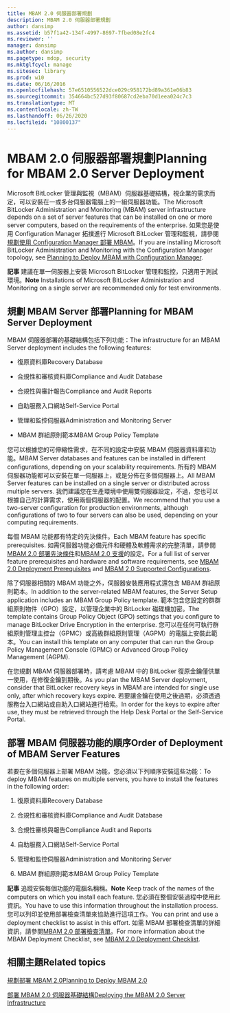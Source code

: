 ```yaml
---
title: MBAM 2.0 伺服器部署規劃
description: MBAM 2.0 伺服器部署規劃
author: dansimp
ms.assetid: b57f1a42-134f-4997-8697-7fbed08e2fc4
ms.reviewer: ''
manager: dansimp
ms.author: dansimp
ms.pagetype: mdop, security
ms.mktglfcycl: manage
ms.sitesec: library
ms.prod: w10
ms.date: 06/16/2016
ms.openlocfilehash: 57e6510556522dce029c958172bd89a361e06b83
ms.sourcegitcommit: 354664bc527d93f80687cd2eba70d1eea024c7c3
ms.translationtype: MT
ms.contentlocale: zh-TW
ms.lasthandoff: 06/26/2020
ms.locfileid: "10800137"
---
```

# <span data-ttu-id="d0e92-103">MBAM 2.0 伺服器部署規劃</span><span class="sxs-lookup"><span data-stu-id="d0e92-103">Planning for MBAM 2.0 Server Deployment</span></span>


<span data-ttu-id="d0e92-104">Microsoft BitLocker 管理與監視（MBAM）伺服器基礎結構，視企業的需求而定，可以安裝在一或多台伺服器電腦上的一組伺服器功能。</span><span class="sxs-lookup"><span data-stu-id="d0e92-104">The Microsoft BitLocker Administration and Monitoring (MBAM) server infrastructure depends on a set of server features that can be installed on one or more server computers, based on the requirements of the enterprise.</span></span> <span data-ttu-id="d0e92-105">如果您是使用 Configuration Manager 拓撲進行 Microsoft BitLocker 管理和監視，請參閱[規劃使用 Configuration Manager 部署 MBAM](planning-to-deploy-mbam-with-configuration-manager-2.md)。</span><span class="sxs-lookup"><span data-stu-id="d0e92-105">If you are installing Microsoft BitLocker Administration and Monitoring with the Configuration Manager topology, see [Planning to Deploy MBAM with Configuration Manager](planning-to-deploy-mbam-with-configuration-manager-2.md).</span></span>

<span data-ttu-id="d0e92-106">**記事** 建議在單一伺服器上安裝 Microsoft BitLocker 管理和監控，只適用于測試環境。</span><span class="sxs-lookup"><span data-stu-id="d0e92-106">**Note** Installations of Microsoft BitLocker Administration and Monitoring on a single server are recommended only for test environments.</span></span>

 

## <span data-ttu-id="d0e92-107">規劃 MBAM Server 部署</span><span class="sxs-lookup"><span data-stu-id="d0e92-107">Planning for MBAM Server Deployment</span></span>


<span data-ttu-id="d0e92-108">MBAM 伺服器部署的基礎結構包括下列功能：</span><span class="sxs-lookup"><span data-stu-id="d0e92-108">The infrastructure for an MBAM Server deployment includes the following features:</span></span>

-   <span data-ttu-id="d0e92-109">復原資料庫</span><span class="sxs-lookup"><span data-stu-id="d0e92-109">Recovery Database</span></span>

-   <span data-ttu-id="d0e92-110">合規性和審核資料庫</span><span class="sxs-lookup"><span data-stu-id="d0e92-110">Compliance and Audit Database</span></span>

-   <span data-ttu-id="d0e92-111">合規性與審計報告</span><span class="sxs-lookup"><span data-stu-id="d0e92-111">Compliance and Audit Reports</span></span>

-   <span data-ttu-id="d0e92-112">自助服務入口網站</span><span class="sxs-lookup"><span data-stu-id="d0e92-112">Self-Service Portal</span></span>

-   <span data-ttu-id="d0e92-113">管理和監控伺服器</span><span class="sxs-lookup"><span data-stu-id="d0e92-113">Administration and Monitoring Server</span></span>

-   <span data-ttu-id="d0e92-114">MBAM 群組原則範本</span><span class="sxs-lookup"><span data-stu-id="d0e92-114">MBAM Group Policy Template</span></span>

<span data-ttu-id="d0e92-115">您可以根據您的可伸縮性需求，在不同的設定中安裝 MBAM 伺服器資料庫和功能。</span><span class="sxs-lookup"><span data-stu-id="d0e92-115">MBAM Server databases and features can be installed in different configurations, depending on your scalability requirements.</span></span> <span data-ttu-id="d0e92-116">所有的 MBAM 伺服器功能都可以安裝在單一伺服器上，或是分佈在多個伺服器上。</span><span class="sxs-lookup"><span data-stu-id="d0e92-116">All MBAM Server features can be installed on a single server or distributed across multiple servers.</span></span> <span data-ttu-id="d0e92-117">我們建議您在生產環境中使用雙伺服器設定，不過，您也可以根據自己的計算需求，使用兩個伺服器的配置。</span><span class="sxs-lookup"><span data-stu-id="d0e92-117">We recommend that you use a two-server configuration for production environments, although configurations of two to four servers can also be used, depending on your computing requirements.</span></span>

<span data-ttu-id="d0e92-118">每個 MBAM 功能都有特定的先決條件。</span><span class="sxs-lookup"><span data-stu-id="d0e92-118">Each MBAM feature has specific prerequisites.</span></span> <span data-ttu-id="d0e92-119">如需伺服器功能必備元件和硬體及軟體需求的完整清單，請參閱[MBAM 2.0 部署先決條件](mbam-20-deployment-prerequisites-mbam-2.md)和[MBAM 2.0 支援](mbam-20-supported-configurations-mbam-2.md)的設定。</span><span class="sxs-lookup"><span data-stu-id="d0e92-119">For a full list of server feature prerequisites and hardware and software requirements, see [MBAM 2.0 Deployment Prerequisites](mbam-20-deployment-prerequisites-mbam-2.md) and [MBAM 2.0 Supported Configurations](mbam-20-supported-configurations-mbam-2.md).</span></span>

<span data-ttu-id="d0e92-120">除了伺服器相關的 MBAM 功能之外，伺服器安裝應用程式還包含 MBAM 群組原則範本。</span><span class="sxs-lookup"><span data-stu-id="d0e92-120">In addition to the server-related MBAM features, the Server Setup application includes an MBAM Group Policy template.</span></span> <span data-ttu-id="d0e92-121">範本包含您設定的群群組原則物件（GPO）設定，以管理企業中的 BitLocker 磁碟機加密。</span><span class="sxs-lookup"><span data-stu-id="d0e92-121">The template contains Group Policy Object (GPO) settings that you configure to manage BitLocker Drive Encryption in the enterprise.</span></span> <span data-ttu-id="d0e92-122">您可以在任何可執行群組原則管理主控台（GPMC）或高級群組原則管理（AGPM）的電腦上安裝此範本。</span><span class="sxs-lookup"><span data-stu-id="d0e92-122">You can install this template on any computer that can run the Group Policy Management Console (GPMC) or Advanced Group Policy Management (AGPM).</span></span>

<span data-ttu-id="d0e92-123">在您規劃 MBAM 伺服器部署時，請考慮 MBAM 中的 BitLocker 復原金鑰僅供單一使用，在修復金鑰到期後。</span><span class="sxs-lookup"><span data-stu-id="d0e92-123">As you plan the MBAM Server deployment, consider that BitLocker recovery keys in MBAM are intended for single use only, after which recovery keys expire.</span></span> <span data-ttu-id="d0e92-124">若要讓金鑰在使用之後過期，必須透過服務台入口網站或自助入口網站進行檢索。</span><span class="sxs-lookup"><span data-stu-id="d0e92-124">In order for the keys to expire after use, they must be retrieved through the Help Desk Portal or the Self-Service Portal.</span></span>

## <span data-ttu-id="d0e92-125">部署 MBAM 伺服器功能的順序</span><span class="sxs-lookup"><span data-stu-id="d0e92-125">Order of Deployment of MBAM Server Features</span></span>


<span data-ttu-id="d0e92-126">若要在多個伺服器上部署 MBAM 功能，您必須以下列順序安裝這些功能：</span><span class="sxs-lookup"><span data-stu-id="d0e92-126">To deploy MBAM features on multiple servers, you have to install the features in the following order:</span></span>

1.  <span data-ttu-id="d0e92-127">復原資料庫</span><span class="sxs-lookup"><span data-stu-id="d0e92-127">Recovery Database</span></span>

2.  <span data-ttu-id="d0e92-128">合規性和審核資料庫</span><span class="sxs-lookup"><span data-stu-id="d0e92-128">Compliance and Audit Database</span></span>

3.  <span data-ttu-id="d0e92-129">合規性審核與報告</span><span class="sxs-lookup"><span data-stu-id="d0e92-129">Compliance Audit and Reports</span></span>

4.  <span data-ttu-id="d0e92-130">自助服務入口網站</span><span class="sxs-lookup"><span data-stu-id="d0e92-130">Self-Service Portal</span></span>

5.  <span data-ttu-id="d0e92-131">管理和監控伺服器</span><span class="sxs-lookup"><span data-stu-id="d0e92-131">Administration and Monitoring Server</span></span>

6.  <span data-ttu-id="d0e92-132">MBAM 群組原則範本</span><span class="sxs-lookup"><span data-stu-id="d0e92-132">MBAM Group Policy Template</span></span>

<span data-ttu-id="d0e92-133">**記事** 追蹤安裝每個功能的電腦名稱稱。</span><span class="sxs-lookup"><span data-stu-id="d0e92-133">**Note** Keep track of the names of the computers on which you install each feature.</span></span> <span data-ttu-id="d0e92-134">您必須在整個安裝過程中使用此資訊。</span><span class="sxs-lookup"><span data-stu-id="d0e92-134">You have to use this information throughout the installation process.</span></span> <span data-ttu-id="d0e92-135">您可以列印並使用部署檢查清單來協助進行這項工作。</span><span class="sxs-lookup"><span data-stu-id="d0e92-135">You can print and use a deployment checklist to assist in this effort.</span></span> <span data-ttu-id="d0e92-136">如需 MBAM 部署檢查清單的詳細資訊，請參閱[MBAM 2.0 部署檢查清單](mbam-20-deployment-checklist-mbam-2.md)。</span><span class="sxs-lookup"><span data-stu-id="d0e92-136">For more information about the MBAM Deployment Checklist, see [MBAM 2.0 Deployment Checklist](mbam-20-deployment-checklist-mbam-2.md).</span></span>

 

## <span data-ttu-id="d0e92-137">相關主題</span><span class="sxs-lookup"><span data-stu-id="d0e92-137">Related topics</span></span>


[<span data-ttu-id="d0e92-138">規劃部署 MBAM 2.0</span><span class="sxs-lookup"><span data-stu-id="d0e92-138">Planning to Deploy MBAM 2.0</span></span>](planning-to-deploy-mbam-20-mbam-2.md)

[<span data-ttu-id="d0e92-139">部署 MBAM 2.0 伺服器基礎結構</span><span class="sxs-lookup"><span data-stu-id="d0e92-139">Deploying the MBAM 2.0 Server Infrastructure</span></span>](deploying-the-mbam-20-server-infrastructure-mbam-2.md)

 

 






